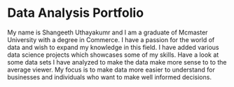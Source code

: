 # Data Analysis Portfolio
My name is Shangeeth Uthayakumr and I am a graduate of Mcmaster University with a degree in Commerce. I have a passion for the world of data and wish to expand my knowledge in this field. I have added various data science projects which showcases some of my skills. Have a look at some data sets I have analyzed to make the data make more sense to to the average viewer. My focus is to make data more easier to understand for businesses and individuals who want to make well informed decisions.

